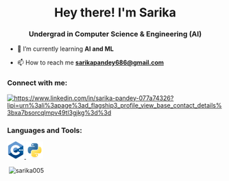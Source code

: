<h1 align="center">Hey there! I'm Sarika</h1>
<h3 align="center">Undergrad in Computer Science & Engineering (AI)</h3>

- 🌱 I’m currently learning **AI and ML**

- 📫 How to reach me **sarikapandey686@gmail.com**

<h3 align="left">Connect with me:</h3>
<p align="left">
<a href="https://linkedin.com/in/https://www.linkedin.com/in/sarika-pandey-077a74326?lipi=urn%3ali%3apage%3ad_flagship3_profile_view_base_contact_details%3bxa7bsorcqlmpv49tl3gjkg%3d%3d" target="blank"><img align="center" src="https://raw.githubusercontent.com/rahuldkjain/github-profile-readme-generator/master/src/images/icons/Social/linked-in-alt.svg" alt="https://www.linkedin.com/in/sarika-pandey-077a74326?lipi=urn%3ali%3apage%3ad_flagship3_profile_view_base_contact_details%3bxa7bsorcqlmpv49tl3gjkg%3d%3d" height="30" width="40" /></a>
</p>

<h3 align="left">Languages and Tools:</h3>
<p align="left"> <a href="https://www.w3schools.com/cpp/" target="_blank" rel="noreferrer"> <img src="https://raw.githubusercontent.com/devicons/devicon/master/icons/cplusplus/cplusplus-original.svg" alt="cplusplus" width="40" height="40"/> </a> <a href="https://www.python.org" target="_blank" rel="noreferrer"> <img src="https://raw.githubusercontent.com/devicons/devicon/master/icons/python/python-original.svg" alt="python" width="40" height="40"/> </a> </p>

<p>&nbsp;<img align="center" src="https://github-readme-stats.vercel.app/api?username=sarika005&show_icons=true&locale=en" alt="sarika005" /></p>


